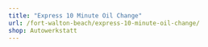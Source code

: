```yaml
---
title: "Express 10 Minute Oil Change"
url: /fort-walton-beach/express-10-minute-oil-change/
shop: Autowerkstatt
---
```

